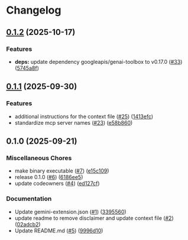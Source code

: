 # Changelog

## [0.1.2](https://github.com/gemini-cli-extensions/mcp-toolbox/compare/0.1.1...0.1.2) (2025-10-17)


### Features

* **deps:** update dependency googleapis/genai-toolbox to v0.17.0 ([#33](https://github.com/gemini-cli-extensions/mcp-toolbox/issues/33)) ([5745a8f](https://github.com/gemini-cli-extensions/mcp-toolbox/commit/5745a8fc96336cbedc3d99cdecaedd2721ea6ce5))

## [0.1.1](https://github.com/gemini-cli-extensions/mcp-toolbox/compare/0.1.0...0.1.1) (2025-09-30)


### Features

* additional instructions for the context file ([#25](https://github.com/gemini-cli-extensions/mcp-toolbox/issues/25)) ([1413efc](https://github.com/gemini-cli-extensions/mcp-toolbox/commit/1413efcd66b03224705429eefdfb58e4ebf79f40))
* standardize mcp server names ([#23](https://github.com/gemini-cli-extensions/mcp-toolbox/issues/23)) ([e58b860](https://github.com/gemini-cli-extensions/mcp-toolbox/commit/e58b86093975ddbbad5de7c1382a73187fa66117))

## 0.1.0 (2025-09-21)


### Miscellaneous Chores

* make binary executable ([#7](https://github.com/gemini-cli-extensions/mcp-toolbox/issues/7)) ([e15c109](https://github.com/gemini-cli-extensions/mcp-toolbox/commit/e15c109a8b91b826d63cab634777d831c147879f))
* release 0.1.0 ([#6](https://github.com/gemini-cli-extensions/mcp-toolbox/issues/6)) ([6186ee5](https://github.com/gemini-cli-extensions/mcp-toolbox/commit/6186ee50ecf689c037a297d84816fa8b39b5314a))
* update codeowners ([#4](https://github.com/gemini-cli-extensions/mcp-toolbox/issues/4)) ([ed127cf](https://github.com/gemini-cli-extensions/mcp-toolbox/commit/ed127cfcf07f45287f38d8d0212e4b86274fa32a))


### Documentation

* Update gemini-extension.json ([#1](https://github.com/gemini-cli-extensions/mcp-toolbox/issues/1)) ([3395560](https://github.com/gemini-cli-extensions/mcp-toolbox/commit/3395560c7382727f5a006cc08de6ec91256e8286))
* update readme to remove disclaimer and update context file ([#2](https://github.com/gemini-cli-extensions/mcp-toolbox/issues/2)) ([02adcb2](https://github.com/gemini-cli-extensions/mcp-toolbox/commit/02adcb2a0844c7f23dd1e42259a033edec08a814))
* Update README.md ([#5](https://github.com/gemini-cli-extensions/mcp-toolbox/issues/5)) ([9996d10](https://github.com/gemini-cli-extensions/mcp-toolbox/commit/9996d105887d7c09ab58ce54419c98bcc4e0f655))
